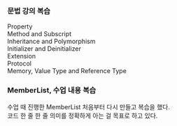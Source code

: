 ### 문법 강의 복습
Property<br>
Method and Subscript<br>
Inheritance and Polymorphism<br>
Initializer and Deinitializer<br>
Extension<br>
Protocol<br>
Memory, Value Type and Reference Type<br>

### MemberList, 수업 내용 복습
수업 때 진행한 MemberList 처음부터 다시 만들고 복습을 했다.<br>
코드 한 줄 한 줄 의미를 정확하게 아는 걸 목표로 하고 있다.<br>

